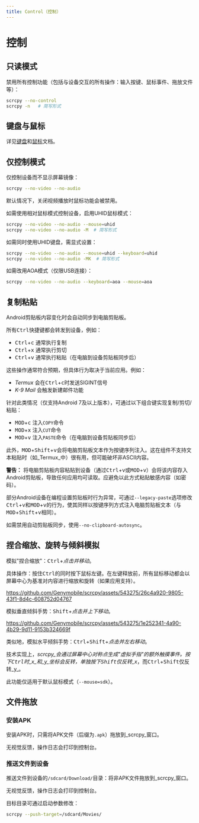 ```yaml
---
title: Control（控制）
---
```


# 控制

## 只读模式

禁用所有控制功能（包括与设备交互的所有操作：输入按键、鼠标事件、拖放文件等）：

```bash
scrcpy --no-control
scrcpy -n   # 简写形式
```

## 键盘与鼠标

详见[键盘](/zhHans/reference/scrcpy/keyboard)和[鼠标](/zhHans/reference/scrcpy/mouse)文档。

## 仅控制模式

仅控制设备而不显示屏幕镜像：

```bash
scrcpy --no-video --no-audio
```

默认情况下，关闭视频播放时鼠标功能会被禁用。

如需使用相对鼠标模式控制设备，启用UHID鼠标模式：

```bash
scrcpy --no-video --no-audio --mouse=uhid
scrcpy --no-video --no-audio -M  # 简写形式
```

如需同时使用UHID键盘，需显式设置：

```bash
scrcpy --no-video --no-audio --mouse=uhid --keyboard=uhid
scrcpy --no-video --no-audio -MK  # 简写形式
```

如需改用AOA模式（仅限USB连接）：

```bash
scrcpy --no-video --no-audio --keyboard=aoa --mouse=aoa
```

## 复制粘贴

Android剪贴板内容变化时会自动同步到电脑剪贴板。

所有<kbd>Ctrl</kbd>快捷键都会转发到设备，例如：
 - <kbd>Ctrl</kbd>+<kbd>c</kbd> 通常执行复制
 - <kbd>Ctrl</kbd>+<kbd>x</kbd> 通常执行剪切
 - <kbd>Ctrl</kbd>+<kbd>v</kbd> 通常执行粘贴（在电脑到设备剪贴板同步后）

这些操作通常符合预期，但具体行为取决于当前应用。例如：
- _Termux_ 会在<kbd>Ctrl</kbd>+<kbd>c</kbd>时发送SIGINT信号
- _K-9 Mail_ 会触发新建邮件功能

针对此类情况（仅支持Android 7及以上版本），可通过以下组合键实现复制/剪切/粘贴：
 - <kbd>MOD</kbd>+<kbd>c</kbd> 注入`COPY`命令
 - <kbd>MOD</kbd>+<kbd>x</kbd> 注入`CUT`命令
 - <kbd>MOD</kbd>+<kbd>v</kbd> 注入`PASTE`命令（在电脑到设备剪贴板同步后）

此外，<kbd>MOD</kbd>+<kbd>Shift</kbd>+<kbd>v</kbd>会将电脑剪贴板文本作为按键序列注入。这在组件不支持文本粘贴时（如_Termux_中）很有用，但可能破坏非ASCII内容。

**警告：** 将电脑剪贴板内容粘贴到设备（通过<kbd>Ctrl</kbd>+<kbd>v</kbd>或<kbd>MOD</kbd>+<kbd>v</kbd>）会将该内容存入Android剪贴板，导致任何应用均可读取。应避免以此方式粘贴敏感内容（如密码）。

部分Android设备在编程设置剪贴板时行为异常，可通过`--legacy-paste`选项修改<kbd>Ctrl</kbd>+<kbd>v</kbd>和<kbd>MOD</kbd>+<kbd>v</kbd>的行为，使其同样以按键序列方式注入电脑剪贴板文本（与<kbd>MOD</kbd>+<kbd>Shift</kbd>+<kbd>v</kbd>相同）。

如需禁用自动剪贴板同步，使用`--no-clipboard-autosync`。

## 捏合缩放、旋转与倾斜模拟

模拟"捏合缩放"：<kbd>Ctrl</kbd>+_点击并移动_。

具体操作：按住<kbd>Ctrl</kbd>的同时按下鼠标左键。在左键释放前，所有鼠标移动都会以屏幕中心为基准对内容进行缩放和旋转（如果应用支持）。

https://github.com/Genymobile/scrcpy/assets/543275/26c4a920-9805-43f1-8d4c-608752d04767

模拟垂直倾斜手势：<kbd>Shift</kbd>+_点击并上下移动_。

https://github.com/Genymobile/scrcpy/assets/543275/1e252341-4a90-4b29-9d11-9153b324669f

类似地，模拟水平倾斜手势：<kbd>Ctrl</kbd>+<kbd>Shift</kbd>+_点击并左右移动_。

技术实现上，_scrcpy_会通过屏幕中心对称点生成"虚拟手指"的额外触摸事件。按下<kbd>Ctrl</kbd>时_x_和_y_坐标会反转，单独按下<kbd>Shift</kbd>仅反转_x_，而<kbd>Ctrl</kbd>+<kbd>Shift</kbd>仅反转_y_。

此功能仅适用于默认鼠标模式（`--mouse=sdk`）。

## 文件拖放

### 安装APK

安装APK时，只需将APK文件（后缀为`.apk`）拖放到_scrcpy_窗口。

无视觉反馈，操作日志会打印到控制台。

### 推送文件到设备

推送文件到设备的`/sdcard/Download/`目录：将非APK文件拖放到_scrcpy_窗口。

无视觉反馈，操作日志会打印到控制台。

目标目录可通过启动参数修改：

```bash
scrcpy --push-target=/sdcard/Movies/
```